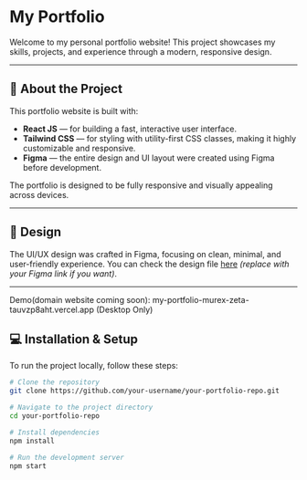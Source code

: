 # My Portfolio

Welcome to my personal portfolio website! This project showcases my skills, projects, and experience through a modern, responsive design.

---

## 🚀 About the Project

This portfolio website is built with:

- **React JS** — for building a fast, interactive user interface.
- **Tailwind CSS** — for styling with utility-first CSS classes, making it highly customizable and responsive.
- **Figma** — the entire design and UI layout were created using Figma before development.

The portfolio is designed to be fully responsive and visually appealing across devices.

---

## 🎨 Design

The UI/UX design was crafted in Figma, focusing on clean, minimal, and user-friendly experience. You can check the design file [here](#) *(replace with your Figma link if you want)*.

---
Demo(domain website coming soon): my-portfolio-murex-zeta-tauvzp8aht.vercel.app (Desktop Only)


## 💻 Installation & Setup

To run the project locally, follow these steps:

```bash
# Clone the repository
git clone https://github.com/your-username/your-portfolio-repo.git

# Navigate to the project directory
cd your-portfolio-repo

# Install dependencies
npm install

# Run the development server
npm start
